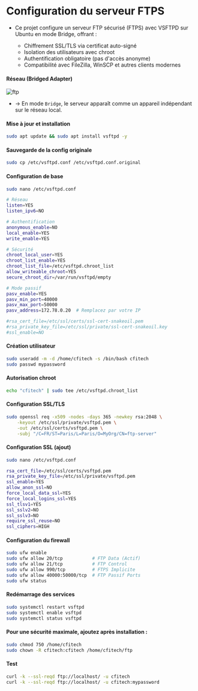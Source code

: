 # Configuration du serveur FTPS

- Ce projet configure un serveur FTP sécurisé (FTPS) avec VSFTPD sur Ubuntu en mode Bridge, offrant :

  - Chiffrement SSL/TLS via certificat auto-signé
  - Isolation des utilisateurs avec chroot
  - Authentification obligatoire (pas d'accès anonyme)
  - Compatibilité avec FileZilla, WinSCP et autres clients modernes

#### Réseau (Bridged Adapter)

![ftp](/assets/ftp.png)

- → En mode `Bridge`, le serveur apparaît comme un appareil indépendant sur le réseau local.

#### Mise à jour et installation

```sh
sudo apt update && sudo apt install vsftpd -y
```

#### Sauvegarde de la config originale

```sh
sudo cp /etc/vsftpd.conf /etc/vsftpd.conf.original
```

#### Configuration de base

```sh
sudo nano /etc/vsftpd.conf
```

```sh
# Réseau
listen=YES
listen_ipv6=NO

# Authentification
anonymous_enable=NO
local_enable=YES
write_enable=YES

# Sécurité
chroot_local_user=YES
chroot_list_enable=YES
chroot_list_file=/etc/vsftpd.chroot_list
allow_writeable_chroot=YES
secure_chroot_dir=/var/run/vsftpd/empty

# Mode passif
pasv_enable=YES
pasv_min_port=40000
pasv_max_port=50000
pasv_address=172.78.0.20  # Remplacez par votre IP

#rsa_cert_file=/etc/ssl/certs/ssl-cert-snakeoil.pem
#rsa_private_key_file=/etc/ssl/private/ssl-cert-snakeoil.key
#ssl_enable=NO
```

#### Création utilisateur

```sh
sudo useradd -m -d /home/cfitech -s /bin/bash cfitech
sudo passwd mypassword
```

#### Autorisation chroot

```sh
echo "cfitech" | sudo tee /etc/vsftpd.chroot_list
```

#### Configuration SSL/TLS

```sh
sudo openssl req -x509 -nodes -days 365 -newkey rsa:2048 \
    -keyout /etc/ssl/private/vsftpd.pem \
    -out /etc/ssl/certs/vsftpd.pem \
    -subj "/C=FR/ST=Paris/L=Paris/O=MyOrg/CN=ftp-server"
```

#### Configuration SSL (ajout)

```sh
sudo nano /etc/vsftpd.conf
```

```sh
rsa_cert_file=/etc/ssl/certs/vsftpd.pem
rsa_private_key_file=/etc/ssl/private/vsftpd.pem
ssl_enable=YES
allow_anon_ssl=NO
force_local_data_ssl=YES
force_local_logins_ssl=YES
ssl_tlsv1=YES
ssl_sslv2=NO
ssl_sslv3=NO
require_ssl_reuse=NO
ssl_ciphers=HIGH
```

#### Configuration du firewall

```sh
sudo ufw enable
sudo ufw allow 20/tcp           # FTP Data (Actif)
sudo ufw allow 21/tcp           # FTP Control
sudo ufw allow 990/tcp          # FTPS Implicite
sudo ufw allow 40000:50000/tcp  # FTP Passif Ports
sudo ufw status
```

#### Redémarrage des services

```sh
sudo systemctl restart vsftpd
sudo systemctl enable vsftpd
sudo systemctl status vsftpd
```

#### Pour une sécurité maximale, ajoutez après installation :

```sh
sudo chmod 750 /home/cfitech
sudo chown -R cfitech:cfitech /home/cfitech/ftp
```

#### Test

```sh
curl -k --ssl-reqd ftp://localhost/ -u cfitech
curl -k --ssl-reqd ftp://localhost/ -u cfitech:mypassword
```
